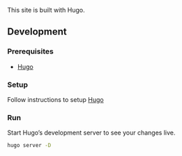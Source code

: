 This site is built with Hugo.

## Development

### Prerequisites

- [Hugo](https://gohugo.io)

### Setup

Follow instructions to setup [Hugo](https://gohugo.io/getting-started/quick-start/)

### Run

Start Hugo’s development server to see your changes live.

```bash
hugo server -D
```
